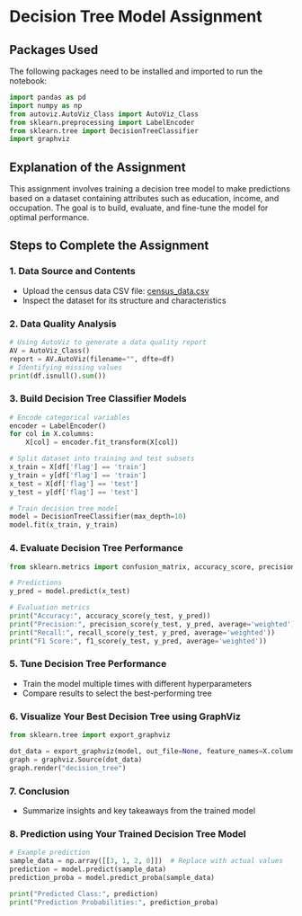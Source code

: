 # Decision Tree Model Assignment

## Packages Used
The following packages need to be installed and imported to run the notebook:
```python
import pandas as pd
import numpy as np
from autoviz.AutoViz_Class import AutoViz_Class
from sklearn.preprocessing import LabelEncoder
from sklearn.tree import DecisionTreeClassifier
import graphviz
```

## Explanation of the Assignment
This assignment involves training a decision tree model to make predictions based on a dataset containing attributes such as education, income, and occupation. The goal is to build, evaluate, and fine-tune the model for optimal performance.

## Steps to Complete the Assignment

### 1. Data Source and Contents
- Upload the census data CSV file: [census_data.csv](https://github.com/ArinB/MSBA-CA-03-Decision-Trees/blob/master/census_data.csv?raw=true)
- Inspect the dataset for its structure and characteristics

### 2. Data Quality Analysis
```python
# Using AutoViz to generate a data quality report
AV = AutoViz_Class()
report = AV.AutoViz(filename="", dfte=df)
# Identifying missing values
print(df.isnull().sum())
```

### 3. Build Decision Tree Classifier Models
```python
# Encode categorical variables
encoder = LabelEncoder()
for col in X.columns:
    X[col] = encoder.fit_transform(X[col])

# Split dataset into training and test subsets
x_train = X[df['flag'] == 'train']
y_train = y[df['flag'] == 'train']
x_test = X[df['flag'] == 'test']
y_test = y[df['flag'] == 'test']

# Train decision tree model
model = DecisionTreeClassifier(max_depth=10)
model.fit(x_train, y_train)
```

### 4. Evaluate Decision Tree Performance
```python
from sklearn.metrics import confusion_matrix, accuracy_score, precision_score, recall_score, f1_score

# Predictions
y_pred = model.predict(x_test)

# Evaluation metrics
print("Accuracy:", accuracy_score(y_test, y_pred))
print("Precision:", precision_score(y_test, y_pred, average='weighted'))
print("Recall:", recall_score(y_test, y_pred, average='weighted'))
print("F1 Score:", f1_score(y_test, y_pred, average='weighted'))
```

### 5. Tune Decision Tree Performance
- Train the model multiple times with different hyperparameters
- Compare results to select the best-performing tree

### 6. Visualize Your Best Decision Tree using GraphViz
```python
from sklearn.tree import export_graphviz

dot_data = export_graphviz(model, out_file=None, feature_names=X.columns, class_names=['0', '1'], filled=True)
graph = graphviz.Source(dot_data)
graph.render("decision_tree")
```

### 7. Conclusion
- Summarize insights and key takeaways from the trained model

### 8. Prediction using Your Trained Decision Tree Model
```python
# Example prediction
sample_data = np.array([[3, 1, 2, 0]])  # Replace with actual values
prediction = model.predict(sample_data)
prediction_proba = model.predict_proba(sample_data)

print("Predicted Class:", prediction)
print("Prediction Probabilities:", prediction_proba)
```
